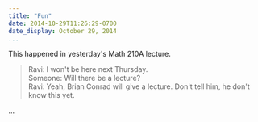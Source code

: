 ```yaml
---
title: "Fun"
date: 2014-10-29T11:26:29-0700
date_display: October 29, 2014
...
```



This happened in yesterday's Math 210A lecture.

> Ravi: I won't be here next Thursday.<br>
> Someone: Will there be a lecture?<br>
> Ravi: Yeah, Brian Conrad will give a lecture. Don't tell him, he don't know this yet.

...
